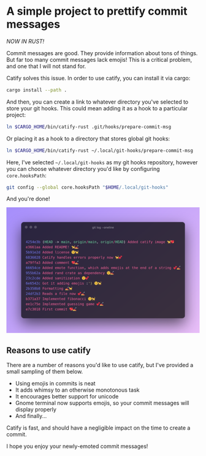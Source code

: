 # A simple project to prettify commit messages

*NOW IN RUST!*

Commit messages are good. They provide information about tons of things. But far
too many commit messages lack emojis! This is a critical problem, and one that I
will not stand for.

Catify solves this issue. In order to use catify, you can install it via cargo:

```bash
cargo install --path .
```

And then, you can create a link to whatever directory you've selected to store
your git hooks. This could mean adding it as a hook to a particular project:

```bash
ln $CARGO_HOME/bin/catify-rust .git/hooks/prepare-commit-msg
```

Or placing it as a hook to a directory that stores global git hooks:

```bash
ln $CARGO_HOME/bin/catify-rust ~/.local/git-hooks/prepare-commit-msg
```

Here, I've selected `~/.local/git-hooks` as my git hooks repository, however you
can choose whatever directory you'd like by configuring `core.hooksPath`:

```bash
git config --global core.hooksPath "$HOME/.local/git-hooks"
```

And you're done!

![Catify Example](/catify.png)

## Reasons to use catify

There are a number of reasons you'd like to use catify, but I've provided a
small sampling of them below.

- Using emojis in commits is neat
- It adds whimsy to an otherwise monotonous task
- It encourages better support for unicode
- Gnome terminal now supports emojis, so your commit messages will display
  properly
- And finally...

Catify is fast, and should have a negligible impact on the time to create a
commit.

I hope you enjoy your newly-emoted commit messages!
